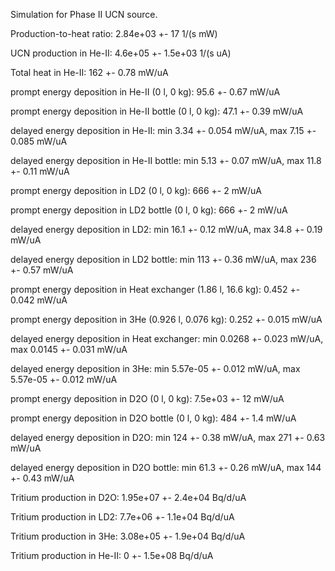 Simulation for Phase II UCN source.

Production-to-heat ratio:
2.84e+03 +- 17 1/(s mW)

UCN production in He-II:
4.6e+05 +- 1.5e+03 1/(s uA)

Total heat in He-II:
162 +- 0.78 mW/uA

prompt energy deposition in He-II (0 l, 0 kg):
95.6 +- 0.67 mW/uA

prompt energy deposition in He-II bottle (0 l, 0 kg):
47.1 +- 0.39 mW/uA

delayed energy deposition in He-II:
min 3.34 +- 0.054 mW/uA, max 7.15 +- 0.085 mW/uA

delayed energy deposition in He-II bottle:
min 5.13 +- 0.07 mW/uA, max 11.8 +- 0.11 mW/uA

prompt energy deposition in LD2 (0 l, 0 kg):
666 +- 2 mW/uA

prompt energy deposition in LD2 bottle (0 l, 0 kg):
666 +- 2 mW/uA

delayed energy deposition in LD2:
min 16.1 +- 0.12 mW/uA, max 34.8 +- 0.19 mW/uA

delayed energy deposition in LD2 bottle:
min 113 +- 0.36 mW/uA, max 236 +- 0.57 mW/uA

prompt energy deposition in Heat exchanger (1.86 l, 16.6 kg):
0.452 +- 0.042 mW/uA

prompt energy deposition in 3He (0.926 l, 0.076 kg):
0.252 +- 0.015 mW/uA

delayed energy deposition in Heat exchanger:
min 0.0268 +- 0.023 mW/uA, max 0.0145 +- 0.031 mW/uA

delayed energy deposition in 3He:
min 5.57e-05 +- 0.012 mW/uA, max 5.57e-05 +- 0.012 mW/uA

prompt energy deposition in D2O (0 l, 0 kg):
7.5e+03 +- 12 mW/uA

prompt energy deposition in D2O bottle (0 l, 0 kg):
484 +- 1.4 mW/uA

delayed energy deposition in D2O:
min 124 +- 0.38 mW/uA, max 271 +- 0.63 mW/uA

delayed energy deposition in D2O bottle:
min 61.3 +- 0.26 mW/uA, max 144 +- 0.43 mW/uA

Tritium production in D2O:
1.95e+07 +- 2.4e+04 Bq/d/uA

Tritium production in LD2:
7.7e+06 +- 1.1e+04 Bq/d/uA

Tritium production in 3He:
3.08e+05 +- 1.9e+04 Bq/d/uA

Tritium production in He-II:
0 +- 1.5e+08 Bq/d/uA

